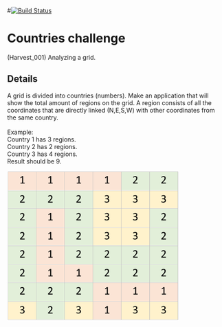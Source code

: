 #[![Build Status](https://dev.azure.com/nerada/GitHub/_apis/build/status/Nerada.challenges_countries?branchName=master)](https://dev.azure.com/nerada/GitHub/_build/latest?definitionId=4&branchName=master)

# Countries challenge
(Harvest_001) Analyzing a grid.

## Details
A grid is divided into countries (numbers). Make an application that will show the total amount of regions on the grid.
A region consists of all the coordinates that are directly linked (N,E,S,W) with other coordinates from the same country.
<br />
<br />
Example:<br />
Country 1 has 3 regions.<br />
Country 2 has 2 regions.<br />
Country 3 has 4 regions.<br />
Result should be 9.<br />

<img src="Countries.png" width="400" />
